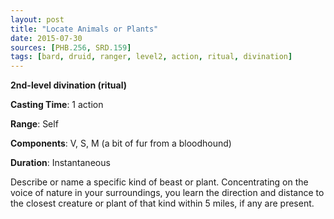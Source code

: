 ```yaml
---
layout: post
title: "Locate Animals or Plants"
date: 2015-07-30
sources: [PHB.256, SRD.159]
tags: [bard, druid, ranger, level2, action, ritual, divination]
---
```


**2nd-level divination (ritual)**

**Casting Time**: 1 action

**Range**: Self

**Components**: V, S, M (a bit of fur from a bloodhound)

**Duration**: Instantaneous

Describe or name a specific kind of beast or plant. Concentrating on the voice of nature in your surroundings, you learn the direction and distance to the closest creature or plant of that kind within 5 miles, if any are present.
